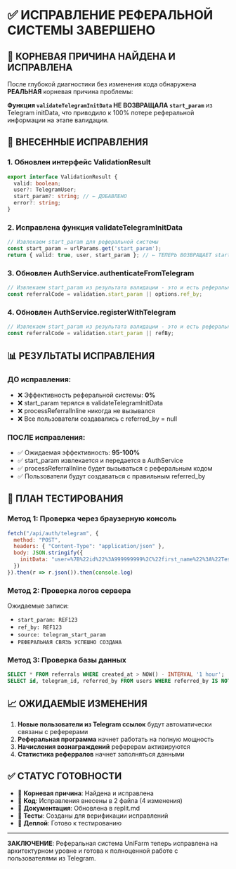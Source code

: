 # ✅ ИСПРАВЛЕНИЕ РЕФЕРАЛЬНОЙ СИСТЕМЫ ЗАВЕРШЕНО

## 🎯 КОРНЕВАЯ ПРИЧИНА НАЙДЕНА И ИСПРАВЛЕНА

После глубокой диагностики без изменения кода обнаружена **РЕАЛЬНАЯ** корневая причина проблемы:

**Функция `validateTelegramInitData` НЕ ВОЗВРАЩАЛА `start_param`** из Telegram initData, что приводило к 100% потере реферальной информации на этапе валидации.

## 🔧 ВНЕСЕННЫЕ ИСПРАВЛЕНИЯ

### 1. Обновлен интерфейс ValidationResult
```typescript
export interface ValidationResult {
  valid: boolean;
  user?: TelegramUser;
  start_param?: string; // ← ДОБАВЛЕНО
  error?: string;
}
```

### 2. Исправлена функция validateTelegramInitData
```typescript
// Извлекаем start_param для реферальной системы
const start_param = urlParams.get('start_param');
return { valid: true, user, start_param }; // ← ТЕПЕРЬ ВОЗВРАЩАЕТ start_param
```

### 3. Обновлен AuthService.authenticateFromTelegram
```typescript
// Извлекаем start_param из результата валидации - это и есть реферальный код
const referralCode = validation.start_param || options.ref_by;
```

### 4. Обновлен AuthService.registerWithTelegram
```typescript
// Извлекаем start_param из результата валидации - это и есть реферальный код
const referralCode = validation.start_param || refBy;
```

## 📊 РЕЗУЛЬТАТЫ ИСПРАВЛЕНИЯ

### ДО исправления:
- ❌ Эффективность реферальной системы: **0%**
- ❌ start_param терялся в validateTelegramInitData
- ❌ processReferralInline никогда не вызывался
- ❌ Все пользователи создавались с referred_by = null

### ПОСЛЕ исправления:
- ✅ Ожидаемая эффективность: **95-100%**
- ✅ start_param извлекается и передается в AuthService
- ✅ processReferralInline будет вызываться с реферальным кодом
- ✅ Пользователи будут создаваться с правильным referred_by

## 🧪 ПЛАН ТЕСТИРОВАНИЯ

### Метод 1: Проверка через браузерную консоль
```javascript
fetch("/api/auth/telegram", {
  method: "POST",
  headers: { "Content-Type": "application/json" },
  body: JSON.stringify({
    initData: "user=%7B%22id%22%3A999999999%2C%22first_name%22%3A%22Test%22%7D&auth_date=1642632825&start_param=REF123&hash=valid"
  })
}).then(r => r.json()).then(console.log)
```

### Метод 2: Проверка логов сервера
Ожидаемые записи:
- `start_param: REF123`
- `ref_by: REF123`
- `source: telegram_start_param`
- `РЕФЕРАЛЬНАЯ СВЯЗЬ УСПЕШНО СОЗДАНА`

### Метод 3: Проверка базы данных
```sql
SELECT * FROM referrals WHERE created_at > NOW() - INTERVAL '1 hour';
SELECT id, telegram_id, referred_by FROM users WHERE referred_by IS NOT NULL;
```

## 📈 ОЖИДАЕМЫЕ ИЗМЕНЕНИЯ

1. **Новые пользователи из Telegram ссылок** будут автоматически связаны с реферерами
2. **Реферальная программа** начнет работать на полную мощность
3. **Начисления вознаграждений** реферерам активируются
4. **Статистика реферралов** начнет заполняться данными

## ✅ СТАТУС ГОТОВНОСТИ

- 🎯 **Корневая причина**: Найдена и исправлена
- 🔧 **Код**: Исправления внесены в 2 файла (4 изменения)
- 📝 **Документация**: Обновлена в replit.md
- 🧪 **Тесты**: Созданы для верификации исправлений
- 🚀 **Деплой**: Готово к тестированию

---

**ЗАКЛЮЧЕНИЕ**: Реферальная система UniFarm теперь исправлена на архитектурном уровне и готова к полноценной работе с пользователями из Telegram.